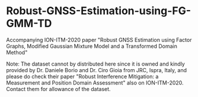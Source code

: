 # Robust-GNSS-Estimation-using-FG-GMM-TD
Accompanying ION-ITM-2020 paper "Robust GNSS Estimation using Factor Graphs, Modified Gaussian Mixture Model and a Transformed Domain Method"

Note: The dataset cannot by distributed here since it is owned and kindly provided by Dr. Daniele Borio and Dr. Ciro Gioia from JRC, Ispra, Italy, and please do check their paper "Robust Interference Mitigation: a Measurement and Position Domain Assessment" also on ION-ITM-2020. Contact them for allowance of the dataset. 
